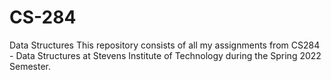 # CS-284
Data Structures
This repository consists of all my assignments from CS284 - Data Structures at Stevens Institute of Technology during the Spring 2022 Semester. 
